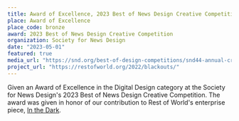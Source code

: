 ```yaml
---
title: Award of Excellence, 2023 Best of News Design Creative Competition
place: Award of Excellence
place_code: bronze
award: 2023 Best of News Design Creative Competition
organization: Society for News Design
date: "2023-05-01"
featured: true
media_url: "https://snd.org/best-of-design-competitions/snd44-annual-creative-competition-results/"
project_url: "https://restofworld.org/2022/blackouts/"
---
```


Given an Award of Excellence in the Digital Design category at the Society for News Design's 2023 Best of News Design Creative Competition. The award was given in honor of our contribution to Rest of World's enterprise piece, <a href="https://restofworld.org/2022/blackouts/" target="_blank">In the Dark</a>.